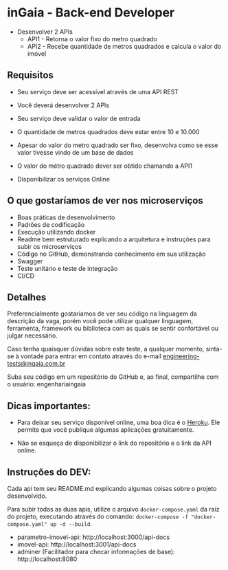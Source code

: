 # inGaia - Back-end Developer

- Desenvolver 2 APIs
    - API1 - Retorna o valor fixo do metro quadrado
    - API2 - Recebe quantidade de metros quadrados e calcula o valor do imóvel
## Requisitos

- Seu serviço deve ser acessível através de uma API REST

- Você deverá desenvolver 2 APIs

- Seu serviço deve validar o valor de entrada

- O quantidade de metros quadrados deve estar entre 10 e 10.000

- Apesar do valor do metro quadrado ser fixo, desenvolva como se esse valor tivesse vindo de um base de dados

- O valor do métro quadrado dever ser obtido chamando a API1

- Disponibilizar os serviços Online


## O que gostaríamos de ver nos microserviços
- Boas práticas de desenvolvimento
- Padrões de codificação 
- Execução utilizando docker
- Readme bem estruturado explicando a arquitetura e instruções para subir os microserviços
- Código no GitHub, demonstrando conhecimento em sua utilização
- Swagger
- Teste unitário e teste de integração
- CI/CD


## Detalhes

Preferencialmente gostaríamos de ver seu código na linguagem da descrição da vaga, porém você pode utilizar qualquer linguagem, ferramenta, framework ou biblioteca com as quais se sentir confortável ou julgar necessário.

Caso tenha quaisquer dúvidas sobre este teste, a qualquer momento, sinta-se à vontade para entrar em contato através do e-mail engineering-tests@ingaia.com.br

Suba seu código em um repositório do GitHub e, ao final, compartilhe com o usuário: engenhariaingaia

## Dicas importantes:

- Para deixar seu serviço disponível online, uma boa dica é o [Heroku](https://www.heroku.com/). Ele permite que você publique algumas aplicações gratuitamente.

- Não se esqueça de disponibilizar o link do repositório e o link da API online.

## Instruções do DEV:

Cada api tem seu README.md explicando algumas coisas sobre o projeto desenvolvido.

Para subir todas as duas apis, utilize o arquivo `docker-compose.yaml` da raiz do projeto, executando através do comando: `docker-compose -f "docker-compose.yaml" up -d --build`.

- parametro-imovel-api: http://localhost:3000/api-docs
- imovel-api: http://localhost:3001/api-docs
- adminer (Facilitador para checar informações de base): http://localhost:8080
